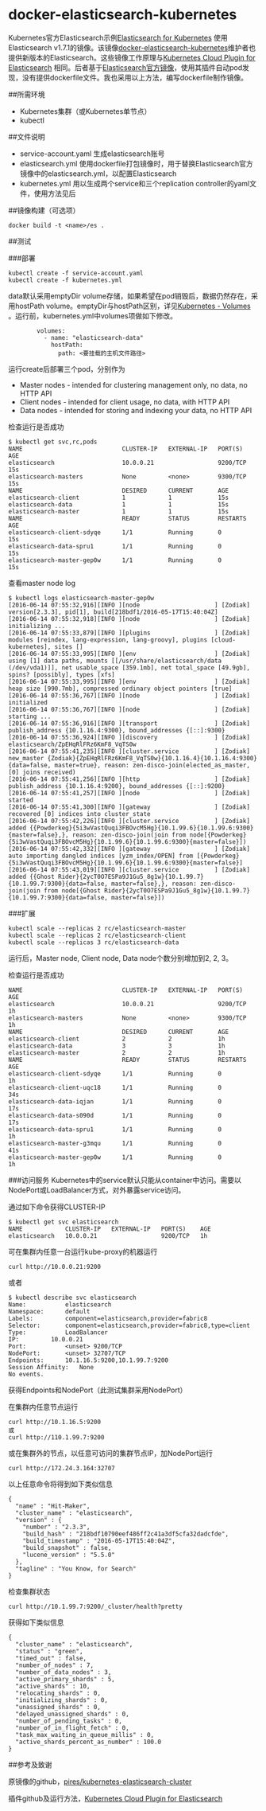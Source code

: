 # docker-elasticsearch-kubernetes
Kubernetes官方Elasticsearch示例[Elasticsearch for Kubernetes](https://github.com/kubernetes/kubernetes/tree/release-1.2/examples/elasticsearch) 使用Elasticsearch v1.7.1的镜像。该镜像[docker-elasticsearch-kubernetes](https://github.com/pires/docker-elasticsearch-kubernetes)维护者也提供新版本的Elasticsearch。这些镜像工作原理与[Kubernetes Cloud Plugin for Elasticsearch](https://github.com/fabric8io/elasticsearch-cloud-kubernetes) 相同。后者基于[Elasticsearch官方镜像](https://github.com/docker-library/elasticsearch)，使用其插件自动pod发现，没有提供dockerfile文件。我也采用以上方法，编写dockerfile制作镜像。

##所需环境

* Kubernetes集群（或Kubernetes单节点）
* kubectl

##文件说明
* service-account.yaml 生成elasticsearch账号
* elasticsearch.yml 使用dockerfile打包镜像时，用于替换Elasticsearch官方镜像中的elasticsearch.yml，以配置Elasticsearch
* kubernetes.yml 用以生成两个service和三个replication controller的yaml文件，使用方法见后

##镜像构建（可选项）

```
docker build -t <name>/es .
```


##测试

###部署

```
kubectl create -f service-account.yaml
kubectl create -f kubernetes.yml
```

data默认采用emptyDir volume存储，如果希望在pod销毁后，数据仍然存在，采用hostPath volume。emptyDir与hostPath区别，详见[Kubernetes - Volumes
](http://kubernetes.io/docs/user-guide/volumes/)。运行前，kubernetes.yml中volumes项做如下修改。

```
        volumes:
          - name: "elasticsearch-data"
            hostPath:
              path: <要挂载的主机文件路径>
```

运行create后部署三个pod，分别作为
* Master nodes - intended for clustering management only, no data, no HTTP API
* Client nodes - intended for client usage, no data, with HTTP API
* Data nodes - intended for storing and indexing your data, no HTTP API

检查运行是否成功

```
$ kubectl get svc,rc,pods
NAME                            CLUSTER-IP   EXTERNAL-IP   PORT(S)                                                 AGE
elasticsearch                   10.0.0.21                  9200/TCP                                                15s
elasticsearch-masters           None         <none>        9300/TCP                                                15s
NAME                            DESIRED      CURRENT       AGE
elasticsearch-client            1            1             15s
elasticsearch-data              1            1             15s
elasticsearch-master            1            1             15s
NAME                            READY        STATUS        RESTARTS   AGE
elasticsearch-client-sdyqe      1/1          Running       0          15s
elasticsearch-data-spru1        1/1          Running       0          15s
elasticsearch-master-gep0w      1/1          Running       0          15s
```

查看master node log

```
$ kubectl logs elasticsearch-master-gep0w
[2016-06-14 07:55:32,916][INFO ][node                     ] [Zodiak] version[2.3.3], pid[1], build[218bdf1/2016-05-17T15:40:04Z]
[2016-06-14 07:55:32,918][INFO ][node                     ] [Zodiak] initializing ...
[2016-06-14 07:55:33,879][INFO ][plugins                  ] [Zodiak] modules [reindex, lang-expression, lang-groovy], plugins [cloud-kubernetes], sites []
[2016-06-14 07:55:33,995][INFO ][env                      ] [Zodiak] using [1] data paths, mounts [[/usr/share/elasticsearch/data (/dev/vda1)]], net usable_space [359.1mb], net total_space [49.9gb], spins? [possibly], types [xfs]
[2016-06-14 07:55:33,995][INFO ][env                      ] [Zodiak] heap size [990.7mb], compressed ordinary object pointers [true]
[2016-06-14 07:55:36,767][INFO ][node                     ] [Zodiak] initialized
[2016-06-14 07:55:36,767][INFO ][node                     ] [Zodiak] starting ...
[2016-06-14 07:55:36,916][INFO ][transport                ] [Zodiak] publish_address {10.1.16.4:9300}, bound_addresses {[::]:9300}
[2016-06-14 07:55:36,924][INFO ][discovery                ] [Zodiak] elasticsearch/ZpEHqRlFRz6KmF8_VqTS0w
[2016-06-14 07:55:41,235][INFO ][cluster.service          ] [Zodiak] new_master {Zodiak}{ZpEHqRlFRz6KmF8_VqTS0w}{10.1.16.4}{10.1.16.4:9300}{data=false, master=true}, reason: zen-disco-join(elected_as_master, [0] joins received)
[2016-06-14 07:55:41,256][INFO ][http                     ] [Zodiak] publish_address {10.1.16.4:9200}, bound_addresses {[::]:9200}
[2016-06-14 07:55:41,257][INFO ][node                     ] [Zodiak] started
[2016-06-14 07:55:41,300][INFO ][gateway                  ] [Zodiak] recovered [0] indices into cluster_state
[2016-06-14 07:55:42,226][INFO ][cluster.service          ] [Zodiak] added {{Powderkeg}{5i3wVastQuqi3FBOvcM5Hg}{10.1.99.6}{10.1.99.6:9300}{master=false},}, reason: zen-disco-join(join from node[{Powderkeg}{5i3wVastQuqi3FBOvcM5Hg}{10.1.99.6}{10.1.99.6:9300}{master=false}])
[2016-06-14 07:55:42,332][INFO ][gateway                  ] [Zodiak] auto importing dangled indices [yzm_index/OPEN] from [{Powderkeg}{5i3wVastQuqi3FBOvcM5Hg}{10.1.99.6}{10.1.99.6:9300}{master=false}]
[2016-06-14 07:55:43,019][INFO ][cluster.service          ] [Zodiak] added {{Ghost Rider}{2ycT0O7ESPa9J1Gu5_8g1w}{10.1.99.7}{10.1.99.7:9300}{data=false, master=false},}, reason: zen-disco-join(join from node[{Ghost Rider}{2ycT0O7ESPa9J1Gu5_8g1w}{10.1.99.7}{10.1.99.7:9300}{data=false, master=false}])

```

###扩展

```
kubectl scale --replicas 2 rc/elasticsearch-master
kubectl scale --replicas 2 rc/elasticsearch-client
kubectl scale --replicas 3 rc/elasticsearch-data
```

运行后，Master node, Client node, Data node个数分别增加到2, 2, 3。

检查运行是否成功

```
NAME                            CLUSTER-IP   EXTERNAL-IP   PORT(S)                                                 AGE
elasticsearch                   10.0.0.21                  9200/TCP                                                1h
elasticsearch-masters           None         <none>        9300/TCP                                                1h
NAME                            DESIRED      CURRENT       AGE
elasticsearch-client            2            2             1h
elasticsearch-data              3            3             1h
elasticsearch-master            2            2             1h
NAME                            READY        STATUS        RESTARTS   AGE
elasticsearch-client-sdyqe      1/1          Running       0          1h
elasticsearch-client-uqc18      1/1          Running       0          34s
elasticsearch-data-iqjan        1/1          Running       0          17s
elasticsearch-data-s090d        1/1          Running       0          17s
elasticsearch-data-spru1        1/1          Running       0          1h
elasticsearch-master-g3mqu      1/1          Running       0          41s
elasticsearch-master-gep0w      1/1          Running       0          1h
```

###访问服务
Kubernetes中的service默认只能从container中访问。需要以NodePort或LoadBalancer方式，对外暴露service访问。

通过如下命令获得CLUSTER-IP

```
$ kubectl get svc elasticsearch
NAME            CLUSTER-IP   EXTERNAL-IP   PORT(S)    AGE
elasticsearch   10.0.0.21                  9200/TCP   1h
```

可在集群内任意一台运行kube-proxy的机器运行

```
curl http://10.0.0.21:9200
```

或者

```
$ kubectl describe svc elasticsearch
Name:			elasticsearch
Namespace:		default
Labels:			component=elasticsearch,provider=fabric8
Selector:		component=elasticsearch,provider=fabric8,type=client
Type:			LoadBalancer
IP:			10.0.0.21
Port:			<unset>	9200/TCP
NodePort:		<unset>	32707/TCP
Endpoints:		10.1.16.5:9200,10.1.99.7:9200
Session Affinity:	None
No events.
```

获得Endpoints和NodePort（此测试集群采用NodePort）

在集群内任意节点运行

```
curl http://10.1.16.5:9200
或
curl http://110.1.99.7:9200
```

或在集群外的节点，以任意可访问的集群节点IP，加NodePort运行

```
curl http://172.24.3.164:32707
```

以上任意命令将得到如下类似信息

```
{
  "name" : "Hit-Maker",
  "cluster_name" : "elasticsearch",
  "version" : {
    "number" : "2.3.3",
    "build_hash" : "218bdf10790eef486ff2c41a3df5cfa32dadcfde",
    "build_timestamp" : "2016-05-17T15:40:04Z",
    "build_snapshot" : false,
    "lucene_version" : "5.5.0"
  },
  "tagline" : "You Know, for Search"
}
```


检查集群状态

```
curl http://10.1.99.7:9200/_cluster/health?pretty
```

获得如下类似信息

```
{
  "cluster_name" : "elasticsearch",
  "status" : "green",
  "timed_out" : false,
  "number_of_nodes" : 7,
  "number_of_data_nodes" : 3,
  "active_primary_shards" : 5,
  "active_shards" : 10,
  "relocating_shards" : 0,
  "initializing_shards" : 0,
  "unassigned_shards" : 0,
  "delayed_unassigned_shards" : 0,
  "number_of_pending_tasks" : 0,
  "number_of_in_flight_fetch" : 0,
  "task_max_waiting_in_queue_millis" : 0,
  "active_shards_percent_as_number" : 100.0
}
```

##参考及致谢

原镜像的github，[pires/kubernetes-elasticsearch-cluster](https://github.com/pires/kubernetes-elasticsearch-cluster)

插件github及运行方法，[Kubernetes Cloud Plugin for Elasticsearch](https://github.com/fabric8io/elasticsearch-cloud-kubernetes)
